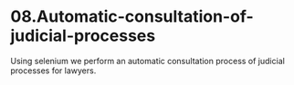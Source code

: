 # 08.Automatic-consultation-of-judicial-processes
Using selenium we perform an automatic consultation process of judicial processes for lawyers.
